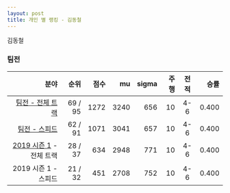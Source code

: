 ```yaml
---
layout: post
title: 개인 별 랭킹 - 김동철
---
```


김동철


### 팀전

| 분야 | 순위 | 점수 | mu | sigma | 주행 | 전적 | 승률 |
|---:|---:|---:|---:|---:|---:|:---:|---:|
| [팀전 - 전체 트랙](../team-full) | 69 / 95 | 1272 | 3240 | 656 | 10 | 4-6 | 0.400 |
| [팀전 - 스피드](../team-speed) | 62 / 91 | 1071 | 3041 | 657 | 10 | 4-6 | 0.400 |
| [2019 시즌 1](../teams-t2019_1) - 전체 트랙 | 28 / 37 | 634 | 2948 | 771 | 10 | 4-6 | 0.400 |
| 2019 시즌 1 - 스피드 | 21 / 32 | 451 | 2708 | 752 | 10 | 4-6 | 0.400 |
